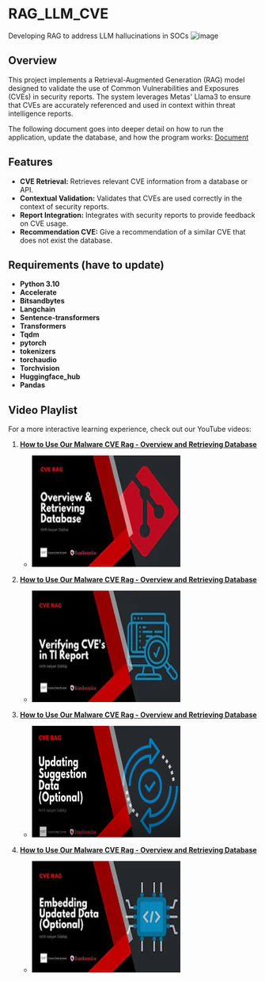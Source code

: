 # RAG_LLM_CVE
 Developing RAG to address LLM hallucinations in SOCs
![image](https://github.com/user-attachments/assets/4227c17b-a781-48ee-a7f2-b7bd84d9487d)

## Overview

This project implements a Retrieval-Augmented Generation (RAG) model designed to validate the use of Common Vulnerabilities and Exposures (CVEs) in security reports. The system leverages Metas' Llama3 to ensure that CVEs are accurately referenced and used in context within threat intelligence reports.

The following document goes into deeper detail on how to run the application, update the database, and how the program works: [Document](https://github.com/CyberScienceLab/RAG_LLM_CVE/blob/main/CVE%20Documet.pdf)

## Features

- **CVE Retrieval:** Retrieves relevant CVE information from a database or API.
- **Contextual Validation:** Validates that CVEs are used correctly in the context of security reports.
- **Report Integration:** Integrates with security reports to provide feedback on CVE usage.
- **Recommendation CVE:** Give a recommendation of a similar CVE that does not exist the database. 

## Requirements (have to update)

- **Python 3.10**
- **Accelerate**
- **Bitsandbytes**
- **Langchain**
- **Sentence-transformers**
- **Transformers**
- **Tqdm**
- **pytorch**      
- **tokenizers**   
- **torchaudio**               
- **Torchvision**
- **Huggingface_hub**
- **Pandas**



## Video Playlist

For a more interactive learning experience, check out our YouTube videos:

1. **[How to Use Our Malware CVE Rag - Overview and Retrieving Database](https://youtu.be/8v7BxJ0Glio?si=tkFuZnWctCKI3Io6)**
   - <a href="https://youtu.be/8v7BxJ0Glio?si=tkFuZnWctCKI3Io6">
       <img src="assets/cve1.webp" width="300" height="225" alt="CVE1 RAG Thumbnail">
     </a>

2. **[How to Use Our Malware CVE Rag - Overview and Retrieving Database](https://www.youtube.com/watch?v=AWQRVPhzMJA)**
   - <a href="https://www.youtube.com/watch?v=AWQRVPhzMJA">
       <img src="assets/cve2.webp" width="300" height="225" alt="CVE2 RAG Thumbnail">
     </a>

3. **[How to Use Our Malware CVE Rag - Overview and Retrieving Database](https://www.youtube.com/watch?v=0aDswPXfcnI)**
   - <a href="https://www.youtube.com/watch?v=0aDswPXfcnI">
       <img src="assets/cve3(2).png" width="300" height="225" alt="CVE3 RAG Thumbnail">
     </a>

4. **[How to Use Our Malware CVE Rag - Overview and Retrieving Database](https://www.youtube.com/watch?v=0aDswPXfcnI)**
   - <a href="https://www.youtube.com/watch?v=0aDswPXfcnI">
       <img src="assets/cve4.webp" width="300" height="225" alt="CVE4 RAG Thumbnail">
     </a>

